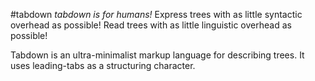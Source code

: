 #tabdown
_tabdown is for humans!_
Express trees with as little syntactic overhead as possible!
Read trees with as little linguistic overhead as possible!

Tabdown is an ultra-minimalist markup language for describing trees. It uses leading-tabs as a structuring character.

